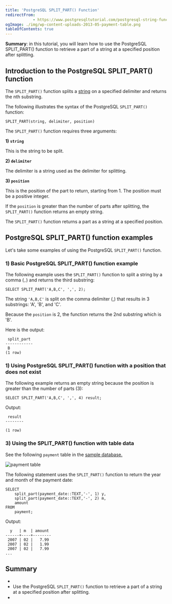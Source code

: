 ```yaml
---
title: 'PostgreSQL SPLIT_PART() Function'
redirectFrom: 
            - https://www.postgresqltutorial.com/postgresql-string-functions/postgresql-split_part/
ogImage: ./img/wp-content-uploads-2013-05-payment-table.png
tableOfContents: true
---
```

<!-- wp:paragraph -->

**Summary**: in this tutorial, you will learn how to use the PostgreSQL SPLIT_PART() function to retrieve a part of a string at a specified position after splitting.

<!-- /wp:paragraph -->

<!-- wp:heading -->

## Introduction to the PostgreSQL SPLIT_PART() function

<!-- /wp:heading -->

<!-- wp:paragraph -->

The `SPLIT_PART()` function splits a [string](https://www.postgresqltutorial.com/postgresql-tutorial/postgresql-char-varchar-text/) on a specified delimiter and returns the nth substring.

<!-- /wp:paragraph -->

<!-- wp:paragraph -->

The following illustrates the syntax of the PostgreSQL `SPLIT_PART()` function:

<!-- /wp:paragraph -->

<!-- wp:code -->

```
SPLIT_PART(string, delimiter, position)
```

<!-- /wp:code -->

<!-- wp:paragraph -->

The `SPLIT_PART()` function requires three arguments:

<!-- /wp:paragraph -->

<!-- wp:paragraph -->

**1) `string`**

<!-- /wp:paragraph -->

<!-- wp:paragraph -->

This is the string to be split.

<!-- /wp:paragraph -->

<!-- wp:paragraph -->

**2) `delimiter`**

<!-- /wp:paragraph -->

<!-- wp:paragraph -->

The delimiter is a string used as the delimiter for splitting.

<!-- /wp:paragraph -->

<!-- wp:paragraph -->

**3) `position`**

<!-- /wp:paragraph -->

<!-- wp:paragraph -->

This is the position of the part to return, starting from 1. The position must be a positive integer.

<!-- /wp:paragraph -->

<!-- wp:paragraph -->

If the `position` is greater than the number of parts after splitting, the `SPLIT_PART()` function returns an empty string.

<!-- /wp:paragraph -->

<!-- wp:paragraph -->

The `SPLIT_PART()` function returns a part as a string at a specified position.

<!-- /wp:paragraph -->

<!-- wp:heading -->

## PostgreSQL SPLIT_PART() function examples

<!-- /wp:heading -->

<!-- wp:paragraph -->

Let's take some examples of using the PostgreSQL `SPLIT_PART()` function.

<!-- /wp:paragraph -->

<!-- wp:heading {"level":3} -->

### 1) Basic PostgreSQL SPLIT_PART() function example

<!-- /wp:heading -->

<!-- wp:paragraph -->

The following example uses the `SPLIT_PART()` function to split a string by a comma (`,`) and returns the third substring:

<!-- /wp:paragraph -->

<!-- wp:code -->

```
SELECT SPLIT_PART('A,B,C', ',', 2);
```

<!-- /wp:code -->

<!-- wp:paragraph -->

The string `'A,B,C'` is split on the comma delimiter (,) that results in 3 substrings: 'A', 'B', and 'C'.

<!-- /wp:paragraph -->

<!-- wp:paragraph -->

Because the `position` is 2, the function returns the 2nd substring which is 'B'.

<!-- /wp:paragraph -->

<!-- wp:paragraph -->

Here is the output:

<!-- /wp:paragraph -->

<!-- wp:code -->

```
 split_part
------------
 B
(1 row)
```

<!-- /wp:code -->

<!-- wp:heading {"level":3} -->

### 1) Using PostgreSQL SPLIT_PART() function with a position that does not exist

<!-- /wp:heading -->

<!-- wp:paragraph -->

The following example returns an empty string because the position is greater than the number of parts (3):

<!-- /wp:paragraph -->

<!-- wp:code -->

```
SELECT SPLIT_PART('A,B,C', ',', 4) result;
```

<!-- /wp:code -->

<!-- wp:paragraph -->

Output:

<!-- /wp:paragraph -->

<!-- wp:code -->

```
 result
--------

(1 row)
```

<!-- /wp:code -->

<!-- wp:heading {"level":3} -->

### 3) Using the SPLIT_PART() function with table data

<!-- /wp:heading -->

<!-- wp:paragraph -->

See the following `payment` table in the [sample database.](https://www.postgresqltutorial.com/postgresql-getting-started/postgresql-sample-database/)

<!-- /wp:paragraph -->

<!-- wp:image {"id":443} -->

![payment table](./img/wp-content-uploads-2013-05-payment-table.png)

<!-- /wp:image -->

<!-- wp:paragraph -->

The following statement uses the `SPLIT_PART()` function to return the year and month of the payment date:

<!-- /wp:paragraph -->

<!-- wp:code -->

```
SELECT
    split_part(payment_date::TEXT,'-', 1) y,
    split_part(payment_date::TEXT,'-', 2) m,
    amount
FROM
    payment;
```

<!-- /wp:code -->

<!-- wp:paragraph -->

Output:

<!-- /wp:paragraph -->

<!-- wp:code -->

```
  y   | m  | amount
------+----+--------
 2007 | 02 |   7.99
 2007 | 02 |   1.99
 2007 | 02 |   7.99
...
```

<!-- /wp:code -->

<!-- wp:heading -->

## Summary

<!-- /wp:heading -->

<!-- wp:list -->

- <!-- wp:list-item -->
- Use the PostgreSQL `SPLIT_PART()` function to retrieve a part of a string at a specified position after splitting.
- <!-- /wp:list-item -->

<!-- /wp:list -->
